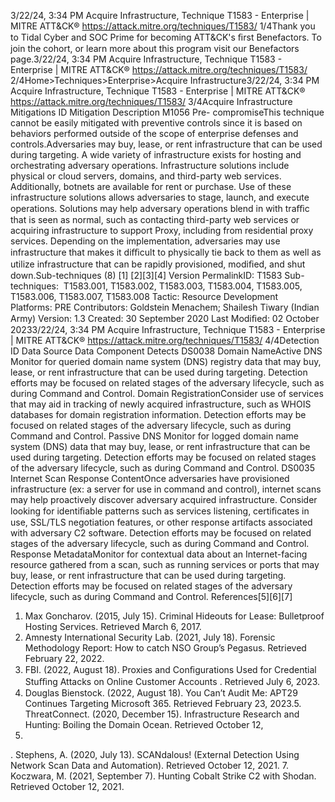 3/22/24, 3:34 PM Acquire Infrastructure, Technique T1583 - Enterprise | MITRE ATT&CK®
https://attack.mitre.org/techniques/T1583/ 1/4Thank you to Tidal Cyber and SOC Prime for becoming ATT&CK's ﬁrst Benefactors. To join the cohort, or learn more about this program visit our
Benefactors page.3/22/24, 3:34 PM Acquire Infrastructure, Technique T1583 - Enterprise | MITRE ATT&CK®
https://attack.mitre.org/techniques/T1583/ 2/4Home>Techniques>Enterprise>Acquire Infrastructure3/22/24, 3:34 PM Acquire Infrastructure, Technique T1583 - Enterprise | MITRE ATT&CK®
https://attack.mitre.org/techniques/T1583/ 3/4Acquire Infrastructure
Mitigations
ID Mitigation Description
M1056 Pre-
compromiseThis technique cannot be easily mitigated with preventive controls since it is based on behaviors performed
outside of the scope of enterprise defenses and controls.Adversaries may buy, lease, or rent infrastructure that can be used during targeting. A wide variety of infrastructure exists for hosting and
orchestrating adversary operations. Infrastructure solutions include physical or cloud servers, domains, and third-party web services.
Additionally, botnets are available for rent or purchase.
Use of these infrastructure solutions allows adversaries to stage, launch, and execute operations. Solutions may help adversary operations
blend in with traﬃc that is seen as normal, such as contacting third-party web services or acquiring infrastructure to support Proxy, including
from residential proxy services. Depending on the implementation, adversaries may use infrastructure that makes it diﬃcult to
physically tie back to them as well as utilize infrastructure that can be rapidly provisioned, modiﬁed, and shut down.Sub-techniques (8)
[1]
[2][3][4]
Version PermalinkID: T1583
Sub-techniques:  T1583.001, T1583.002, T1583.003, T1583.004, T1583.005, T1583.006, T1583.007, T1583.008
 
Tactic: Resource Development
 
Platforms: PRE
Contributors: Goldstein Menachem; Shailesh Tiwary (Indian Army)
Version: 1.3
Created: 30 September 2020
Last Modiﬁed: 02 October 20233/22/24, 3:34 PM Acquire Infrastructure, Technique T1583 - Enterprise | MITRE ATT&CK®
https://attack.mitre.org/techniques/T1583/ 4/4Detection
ID Data Source Data Component Detects
DS0038 Domain NameActive DNS Monitor for queried domain name system (DNS) registry data that may buy, lease, or rent
infrastructure that can be used during targeting. Detection efforts may be focused on
related stages of the adversary lifecycle, such as during Command and Control.
Domain
RegistrationConsider use of services that may aid in tracking of newly acquired infrastructure, such as
WHOIS databases for domain registration information. Detection efforts may be focused
on related stages of the adversary lifecycle, such as during Command and Control.
Passive DNS Monitor for logged domain name system (DNS) data that may buy, lease, or rent
infrastructure that can be used during targeting. Detection efforts may be focused on
related stages of the adversary lifecycle, such as during Command and Control.
DS0035 Internet Scan Response
ContentOnce adversaries have provisioned infrastructure (ex: a server for use in command and
control), internet scans may help proactively discover adversary acquired infrastructure.
Consider looking for identiﬁable patterns such as services listening, certiﬁcates in use,
SSL/TLS negotiation features, or other response artifacts associated with adversary C2
software. Detection efforts may be focused on related stages of the adversary
lifecycle, such as during Command and Control.
Response
MetadataMonitor for contextual data about an Internet-facing resource gathered from a scan, such
as running services or ports that may buy, lease, or rent infrastructure that can be used
during targeting. Detection efforts may be focused on related stages of the adversary
lifecycle, such as during Command and Control.
References[5][6][7]
1. Max Goncharov. (2015, July 15). Criminal Hideouts for Lease:
Bulletproof Hosting Services. Retrieved March 6, 2017.
2. Amnesty International Security Lab. (2021, July 18). Forensic
Methodology Report: How to catch NSO Group’s Pegasus.
Retrieved February 22, 2022.
3. FBI. (2022, August 18). Proxies and Conﬁgurations Used for
Credential Stuﬃng Attacks on Online Customer Accounts .
Retrieved July 6, 2023.
4. Douglas Bienstock. (2022, August 18). You Can’t Audit Me:
APT29 Continues Targeting Microsoft 365. Retrieved February
23, 2023.5. ThreatConnect. (2020, December 15). Infrastructure Research
and Hunting: Boiling the Domain Ocean. Retrieved October 12,
2021.
 . Stephens, A. (2020, July 13). SCANdalous! (External Detection
Using Network Scan Data and Automation). Retrieved October
12, 2021.
7. Koczwara, M. (2021, September 7). Hunting Cobalt Strike C2
with Shodan. Retrieved October 12, 2021.